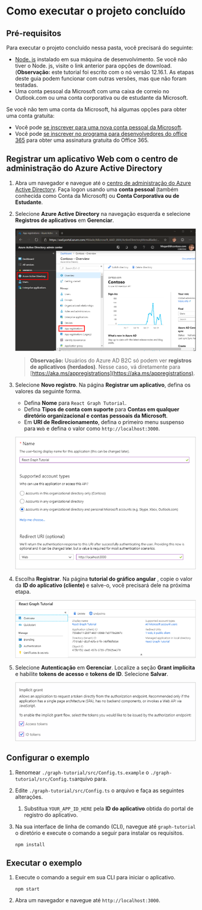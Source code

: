 # <a name="how-to-run-the-completed-project"></a>Como executar o projeto concluído

## <a name="prerequisites"></a>Pré-requisitos

Para executar o projeto concluído nessa pasta, você precisará do seguinte:

- [Node. js](https://nodejs.org) instalado em sua máquina de desenvolvimento. Se você não tiver o Node. js, visite o link anterior para opções de download. (**Observação:** este tutorial foi escrito com o nó versão 12.16.1. As etapas deste guia podem funcionar com outras versões, mas que não foram testadas.
- Uma conta pessoal da Microsoft com uma caixa de correio no Outlook.com ou uma conta corporativa ou de estudante da Microsoft.

Se você não tem uma conta da Microsoft, há algumas opções para obter uma conta gratuita:

- Você pode [se inscrever para uma nova conta pessoal da Microsoft](https://signup.live.com/signup?wa=wsignin1.0&rpsnv=12&ct=1454618383&rver=6.4.6456.0&wp=MBI_SSL_SHARED&wreply=https://mail.live.com/default.aspx&id=64855&cbcxt=mai&bk=1454618383&uiflavor=web&uaid=b213a65b4fdc484382b6622b3ecaa547&mkt=E-US&lc=1033&lic=1).
- Você pode [se inscrever no programa para desenvolvedores do office 365](https://developer.microsoft.com/office/dev-program) para obter uma assinatura gratuita do Office 365.

## <a name="register-a-web-application-with-the-azure-active-directory-admin-center"></a>Registrar um aplicativo Web com o centro de administração do Azure Active Directory

1. Abra um navegador e navegue até o [centro de administração do Azure Active Directory](https://aad.portal.azure.com). Faça logon usando uma **conta pessoal** (também conhecida como Conta da Microsoft) ou **Conta Corporativa ou de Estudante**.

1. Selecione **Azure Active Directory** na navegação esquerda e selecione **Registros de aplicativos** em **Gerenciar**.

    ![Uma captura de tela dos registros de aplicativo ](/tutorial/images/aad-portal-app-registrations.png)

    > **Observação:** Usuários do Azure AD B2C só podem ver **registros de aplicativos (herdados)**. Nesse caso, vá diretamente para [https://aka.ms/appregistrations](https://aka.ms/appregistrations).

1. Selecione **Novo registro**. Na página **Registrar um aplicativo**, defina os valores da seguinte forma.

    - Defina **Nome** para `React Graph Tutorial`.
    - Defina **Tipos de conta com suporte** para **Contas em qualquer diretório organizacional e contas pessoais da Microsoft**.
    - Em **URI de Redirecionamento**, defina o primeiro menu suspenso para `Web` e defina o valor como `http://localhost:3000`.

    ![Uma captura de tela da página registrar um aplicativo](/tutorial/images/aad-register-an-app.png)

1. Escolha **Registrar**. Na página **tutorial do gráfico angular** , copie o valor da **ID do aplicativo (cliente)** e salve-o, você precisará dele na próxima etapa.

    ![Uma captura de tela da ID do aplicativo do novo registro de aplicativo](/tutorial/images/aad-application-id.png)

1. Selecione **Autenticação** em **Gerenciar**. Localize a seção **Grant implícita** e habilite **tokens de acesso** e **tokens de ID**. Selecione **Salvar**.

    ![Uma captura de tela da seção Grant implícita](/tutorial/images/aad-implicit-grant.png)

## <a name="configure-the-sample"></a>Configurar o exemplo

1. Renomear `./graph-tutorial/src/Config.ts.example` o `./graph-tutorial/src/Config.ts`arquivo para.
1. Edite `./graph-tutorial/src/Config.ts` o arquivo e faça as seguintes alterações.
    1. Substitua `YOUR_APP_ID_HERE` pela **ID do aplicativo** obtida do portal de registro do aplicativo.
1. Na sua interface de linha de comando (CLI), navegue até `graph-tutorial` o diretório e execute o comando a seguir para instalar os requisitos.

    ```Shell
    npm install
    ```

## <a name="run-the-sample"></a>Executar o exemplo

1. Execute o comando a seguir em sua CLI para iniciar o aplicativo.

    ```Shell
    npm start
    ```

1. Abra um navegador e navegue até `http://localhost:3000`.
